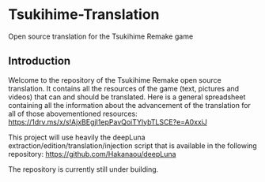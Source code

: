 # Tsukihime-Translation
Open source translation for the Tsukihime Remake game

## Introduction

Welcome to the repository of the Tsukihime Remake open source translation. It contains all the resources of the game (text, pictures and videos) that can and should be translated.
Here is a general spreadsheet containing all the information about the advancement of the translation for all of those abovementioned resources:
https://1drv.ms/x/s!AjxBEgjI1epPavQoiTYlybTLSCE?e=A0xxiJ

This project will use heavily the deepLuna extraction/edition/translation/injection script that is available in the following repository:
https://github.com/Hakanaou/deepLuna

The repository is currently still under building.
